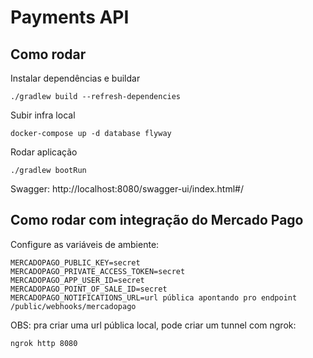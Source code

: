 # Payments API

## Como rodar

Instalar dependências e buildar
```
./gradlew build --refresh-dependencies
```

Subir infra local
```
docker-compose up -d database flyway
```

Rodar aplicação
```
./gradlew bootRun
```

Swagger: http://localhost:8080/swagger-ui/index.html#/

## Como rodar com integração do Mercado Pago

Configure as variáveis de ambiente:
```
MERCADOPAGO_PUBLIC_KEY=secret
MERCADOPAGO_PRIVATE_ACCESS_TOKEN=secret
MERCADOPAGO_APP_USER_ID=secret
MERCADOPAGO_POINT_OF_SALE_ID=secret
MERCADOPAGO_NOTIFICATIONS_URL=url pública apontando pro endpoint /public/webhooks/mercadopago
```

OBS: pra criar uma url pública local, pode criar um tunnel com ngrok:
```
ngrok http 8080
```